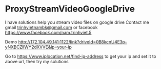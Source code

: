 # ProxyStreamVideoGoogleDrive
I have solutions help you stream video files on google drive
Contact me gmail trinhvietnambk@gmail.com or facebook https://www.facebook.com/nam.trinhviet.5

Demo http://172.104.49.141:1122/link?driveId=0B8kcnU4E3p-yNXBCZllWY2dXVVE&ip=your-ip

Go to https://www.iplocation.net/find-ip-address to get your ip and set it to above url, then try my solutions
